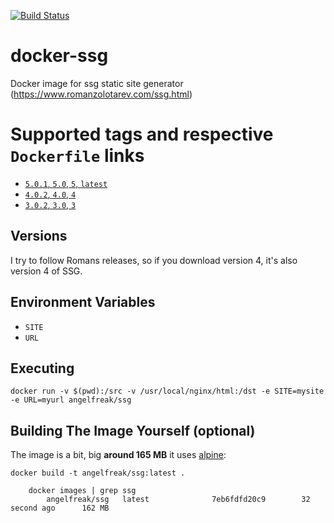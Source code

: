 [![Build Status](https://cloud.drone.io/api/badges/AngelFreak/docker-ssg/status.svg)](https://cloud.drone.io/AngelFreak/docker-ssg)
# docker-ssg

Docker image for ssg static site generator (https://www.romanzolotarev.com/ssg.html)

# Supported tags and respective `Dockerfile` links

-	[`5.0.1`, `5.0`, `5`, `latest`](https://github.com/AngelFreak/docker-ssg/blob/master/3/Dockerfile)
-	[`4.0.2`, `4.0`, `4`](https://github.com/AngelFreak/docker-ssg/blob/master/4/Dockerfile)
-	[`3.0.2`, `3.0`, `3`](https://github.com/AngelFreak/docker-ssg/blob/master/3/Dockerfile)

## Versions
I try to follow Romans releases, so if you download version 4, it's also version 4 of SSG.

## Environment Variables

* `SITE`
* `URL`

## Executing
    docker run -v $(pwd):/src -v /usr/local/nginx/html:/dst -e SITE=mysite -e URL=myurl angelfreak/ssg

## Building The Image Yourself (optional)
The image is a bit, big **around 165 MB** it uses [alpine](http://gliderlabs.viewdocs.io/docker-alpine):

    docker build -t angelfreak/ssg:latest .

        docker images | grep ssg
            angelfreak/ssg   latest              7eb6fdfd20c9        32 second ago      162 MB
